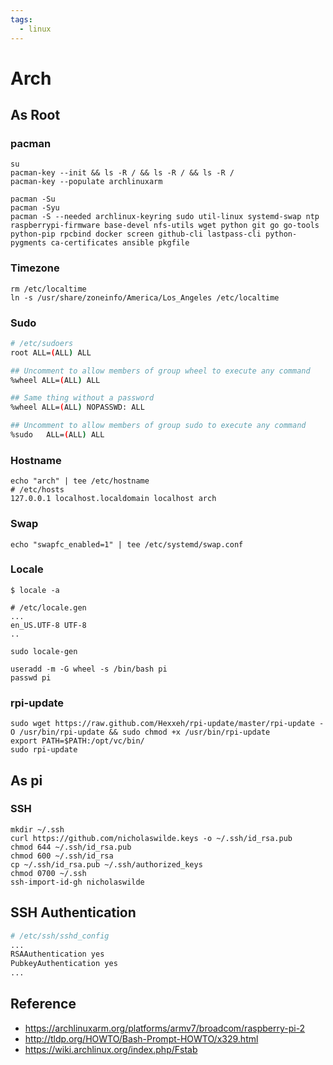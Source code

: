```yaml
---
tags:
  - linux
---
```

# Arch

## As Root

### pacman

```shell
su
pacman-key --init && ls -R / && ls -R / && ls -R /
pacman-key --populate archlinuxarm

pacman -Su
pacman -Syu
pacman -S --needed archlinux-keyring sudo util-linux systemd-swap ntp raspberrypi-firmware base-devel nfs-utils wget python git go go-tools python-pip rpcbind docker screen github-cli lastpass-cli python-pygments ca-certificates ansible pkgfile
```

### Timezone

```shell
rm /etc/localtime
ln -s /usr/share/zoneinfo/America/Los_Angeles /etc/localtime
```

### Sudo

```bash
# /etc/sudoers
root ALL=(ALL) ALL

## Uncomment to allow members of group wheel to execute any command
%wheel ALL=(ALL) ALL

## Same thing without a password
%wheel ALL=(ALL) NOPASSWD: ALL

## Uncomment to allow members of group sudo to execute any command
%sudo   ALL=(ALL) ALL
```

### Hostname
```shell
echo "arch" | tee /etc/hostname
# /etc/hosts
127.0.0.1 localhost.localdomain localhost arch
```

### Swap
```shell
echo "swapfc_enabled=1" | tee /etc/systemd/swap.conf
```

### Locale
```shell
$ locale -a
```
```shell
# /etc/locale.gen
...
en_US.UTF-8 UTF-8
..
```
```shell
sudo locale-gen
```

```shell
useradd -m -G wheel -s /bin/bash pi
passwd pi
```

### rpi-update
```shell
sudo wget https://raw.github.com/Hexxeh/rpi-update/master/rpi-update -O /usr/bin/rpi-update && sudo chmod +x /usr/bin/rpi-update
export PATH=$PATH:/opt/vc/bin/
sudo rpi-update
```

## As pi

### SSH

```shell
mkdir ~/.ssh
curl https://github.com/nicholaswilde.keys -o ~/.ssh/id_rsa.pub
chmod 644 ~/.ssh/id_rsa.pub
chmod 600 ~/.ssh/id_rsa
cp ~/.ssh/id_rsa.pub ~/.ssh/authorized_keys
chmod 0700 ~/.ssh
ssh-import-id-gh nicholaswilde
```

## SSH Authentication

```bash
# /etc/ssh/sshd_config
...
RSAAuthentication yes
PubkeyAuthentication yes
...
```

## Reference

- <https://archlinuxarm.org/platforms/armv7/broadcom/raspberry-pi-2>
- <http://tldp.org/HOWTO/Bash-Prompt-HOWTO/x329.html>
- <https://wiki.archlinux.org/index.php/Fstab>
